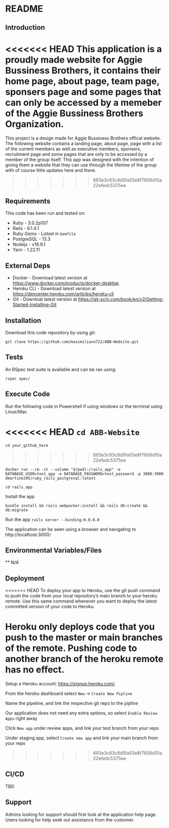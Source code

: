 # README

## Introduction ##

<<<<<<< HEAD
This application is a proudly made website for Aggie Bussiness Brothers, it contains their home page, about page, team page, sponsers page and some pages that can only be
accessed by a memeber of the Aggie Bussiness Brothers Organization.
=======
This project is a design made for Aggie Bussiness Brothers offical website. The following website contains a landing page, about page, page with a list of the current members as well as executive members, sponsers, recruitment page and some pages that are only to be accessed by a member of the group itself. This app was designed with the intention of giving them a website that they can use through the lifetime of the group with of course little updates here and there. 
>>>>>>> 693e3c63c8d5fa55e8f7606d10a22efedc5375ee

## Requirements ##

This code has been run and tested on:

* Ruby - 3.0.2p107
* Rails - 6.1.4.1
* Ruby Gems - Listed in `Gemfile`
* PostgreSQL - 13.3 
* Nodejs - v16.9.1
* Yarn - 1.22.11


## External Deps  ##

* Docker - Download latest version at https://www.docker.com/products/docker-desktop
* Heroku CLI - Download latest version at https://devcenter.heroku.com/articles/heroku-cli
* Git - Downloat latest version at https://git-scm.com/book/en/v2/Getting-Started-Installing-Git

## Installation ##

Download this code repository by using git:

 `git clone https://github.com/maximiliano722/ABB-Website.git`


## Tests ##

An RSpec test suite is available and can be ran using:

  `rspec spec/`

## Execute Code ##

Run the following code in Powershell if using windows or the terminal using Linux/Mac

<<<<<<< HEAD
  `cd ABB-Website`
=======
  `cd your_github_here`
>>>>>>> 693e3c63c8d5fa55e8f7606d10a22efedc5375ee

  `docker run --rm -it --volume "$(pwd):/rails_app" -e DATABASE_USER=test_app -e DATABASE_PASSWORD=test_password -p 3000:3000 dmartinez05/ruby_rails_postgresql:latest`

  `cd rails_app`

Install the app

  `bundle install && rails webpacker:install && rails db:create && db:migrate`

Run the app
  `rails server --binding:0.0.0.0`

The application can be seen using a browser and navigating to http://localhost:3000/

## Environmental Variables/Files ##

** N/A

## Deployment ##
<<<<<<< HEAD
To deploy your app to Heroku, use the git push command to push the code from your local repository’s main branch to your heroku remote. 
Use this same command whenever you want to deploy the latest committed version of your code to Heroku.

Heroku only deploys code that you push to the master or main branches of the remote. Pushing code to another branch of the heroku remote has no effect.
=======

Setup a Heroku account: https://signup.heroku.com/

From the heroku dashboard select `New` -> `Create New Pipline`

Name the pipeline, and link the respective git repo to the pipline

Our application does not need any extra options, so select `Enable Review Apps` right away

Click `New app` under review apps, and link your test branch from your repo

Under staging app, select `Create new app` and link your main branch from your repo
>>>>>>> 693e3c63c8d5fa55e8f7606d10a22efedc5375ee



## CI/CD ##

TBD

## Support ##

Admins looking for support should first look at the application help page.
Users looking for help seek out assistance from the customer.

